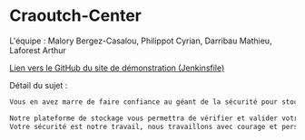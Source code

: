 # Craoutch-Center

L'équipe : Malory Bergez-Casalou, Philippot Cyrian, Darribau Mathieu, Laforest Arthur

[Lien vers le GitHub du site de démonstration (Jenkinsfile)](https://github.com/MaloryBergezCasalou/craoutch-site.git)

Détail du sujet :

```md
Vous en avez marre de faire confiance au géant de la sécurité pour stocker vos fichiers ? Nous, itCraoutch vous proposons LA solution.

Notre plateforme de stockage vous permettra de vérifier et valider votre code avant de le faire passer en production, tout en vérifiant si votre navigateur est à jour et utilise les dernières normes de sécurité.
Votre sécurité est notre travail, nous travaillons avec courage et persévérance, car la ténacité permet d'atteindre l'excellence.
```
